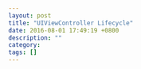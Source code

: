 ```yaml
---
layout: post
title: "UIViewController Lifecycle"
date: 2016-08-01 17:49:19 +0800
description: ""
category: 
tags: []
---
```

